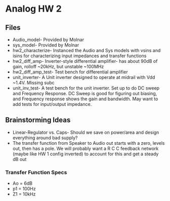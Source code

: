 # Analog HW 2

## Files
* Audio_model- Provided by Molnar
* sys_model- Provided by Molnar
* hw2_characterize- Instanced the Audio and Sys models with vsins and isins for characterizing input impedances and transfer functions
* hw2_diff_amp- Inverter-style differential amplifier- has about 90dB of gain, rolloff ~20kHz, but unstable ~100MHz
* hw2_diff_amp_test- Test bench for differential amplifier
* unit_inverter- A Unit inverter designed to operate at midrail with Vdd ~1.4V. Missing subc
* unit_inv_test- A test bench for the unit inverter. Set up to do DC sweep and Frequency Response. DC Sweep is good for figuring out biasing, and Frequency response shows the gain and bandwidth. May want to add tests for input/output impedance.

## Brainstorming Ideas
* Linear-Regulator vs. Caps- Should we save on power/area and design everything around bad supply?
* The transfer function from Speaker to Audio out starts with a zero, levels out, then has a pole. We will probably want a R C C feedback network (maybe like HW 1 config inverted) to account for this and get a steady dB out

### Transfer Function Specs
* Ao = 6dB
* p1 = 100Hz
* Z1 = 10kHz

